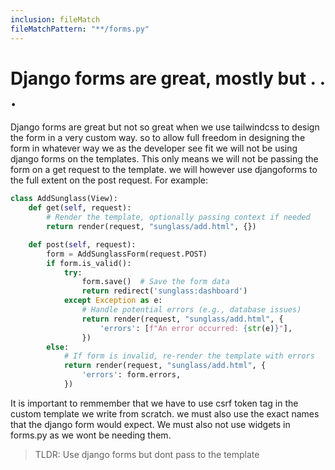 ```yaml
---
inclusion: fileMatch
fileMatchPattern: "**/forms.py"
---
```


# Django forms are great, mostly but . . .

Django forms are great but not so great when we use tailwindcss to design the form in a very custom way. so to allow full freedom in designing the form in whatever way we as the developer see fit we will not be using django forms on the templates. This only means we will not be passing the form on a get request to the template. we will however use djangoforms to the full extent on the post request. For example:

```python
class AddSunglass(View):
    def get(self, request):
        # Render the template, optionally passing context if needed
        return render(request, "sunglass/add.html", {})

    def post(self, request):
        form = AddSunglassForm(request.POST)
        if form.is_valid():
            try:
                form.save()  # Save the form data
                return redirect('sunglass:dashboard')
            except Exception as e:
                # Handle potential errors (e.g., database issues)
                return render(request, "sunglass/add.html", {
                    'errors': [f"An error occurred: {str(e)}"],
                })
        else:
            # If form is invalid, re-render the template with errors
            return render(request, "sunglass/add.html", {
                'errors': form.errors,
            })
```

It is important to remmember that we have to use csrf token tag in the custom template we write from scratch. we must also use the exact names that the django form would expect. We must also not use widgets in forms.py as we wont be needing them.

>TLDR: Use django forms but dont pass to the template